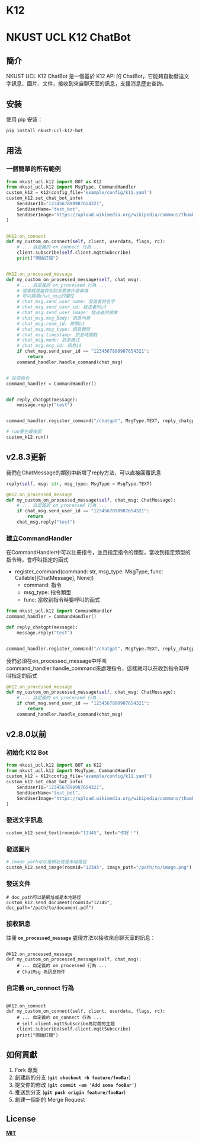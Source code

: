 # K12

# **NKUST UCL K12 ChatBot**

## **簡介**

NKUST UCL K12 ChatBot 是一個基於 K12 API 的 ChatBot，它能夠自動發送文字訊息、圖片、文件，接收到來自聊天室的訊息，支援消息歷史查詢。

## **安裝**

使用 pip 安裝：

```bash
pip install nkust-ucl-k12-bot

```

## **用法**
### 一個簡單的所有範例
```python
from nkust_ucl.k12 import BOT as K12
from nkust_ucl.k12 import MsgType, CommandHandler
custom_k12 = K12(config_file='example/config/k12.yaml')
custom_k12.set_chat_bot_info(
    SendUserID="1234567890987654321",
    SendUserName="test_bot",
    SendUserImage="https://upload.wikimedia.org/wikipedia/commons/thumb/0/04/ChatGPT_logo.svg/512px-ChatGPT_logo.svg.png"
)


@K12.on_connect
def my_custom_on_connect(self, client, userdata, flags, rc):
    # ... 自定義的 on_connect 行為 ...
    client.subscribe(self.client.mqttSubscribe)
    print("開始訂閱")


@K12.on_processed_message
def my_custom_on_processed_message(self, chat_msg):
    # ... 自定義的 on_processed 行為 ...
    # 這邊就是當收到訊息要做什麼事情
    # 可以調用chat_msg的屬性
    # chat_msg.send_user_name: 發送者的名字
    # chat_msg.send_user_id: 發送者的id
    # chat_msg.send_user_image: 發送者的頭像
    # chat_msg.msg_body: 訊息內容
    # chat_msg.room_id: 房間id
    # chat_msg.msg_type: 訊息類型
    # chat_msg.timestamp: 訊息時間戳
    # chat_msg.mode: 訊息模式
    # chat_msg.msg_id: 訊息id
    if chat_msg.send_user_id == "1234567890987654321":
        return
    command_handler.handle_command(chat_msg)


# 註冊指令
command_handler = CommandHandler()


def reply_chatgpt(message):
    message.reply("test")


command_handler.register_command("/chatgpt", MsgType.TEXT, reply_chatgpt)

# run要在最後面
custom_k12.run()
```
## v2.8.3更新
我們在ChatMessage的類別中新增了reply方法，可以直接回覆訊息
```python
reply(self, msg: str, msg_type: MsgType = MsgType.TEXT)
```
```python
@K12.on_processed_message
def my_custom_on_processed_message(self, chat_msg: ChatMessage):
    # ... 自定義的 on_processed 行為 ...
    if chat_msg.send_user_id == "1234567890987654321":
        return
    chat_msg.reply("test")
```
### **建立CommandHandler**
在CommandHandler中可以註冊指令，並且指定指令的類型，當收到指定類型的指令時，會呼叫指定的函式
* register_command(command: str, msg_type: MsgType, func: Callable[[ChatMessage], None])
    * command: 指令
    * msg_type: 指令類型
    * func: 當收到指令時要呼叫的函式
```python
from nkust_ucl.k12 import CommandHandler
command_handler = CommandHandler()

def reply_chatgpt(message):
    message.reply("test")


command_handler.register_command("/chatgpt", MsgType.TEXT, reply_chatgpt)
```
我們必須在on_processed_message中呼叫command_handler.handle_command來處理指令，這樣就可以在收到指令時呼叫指定的函式
```python
@K12.on_processed_message
def my_custom_on_processed_message(self, chat_msg: ChatMessage):
    # ... 自定義的 on_processed 行為 ...
    if chat_msg.send_user_id == "1234567890987654321":
        return
    command_handler.handle_command(chat_msg)
```

## v2.8.0以前
### **初始化 K12 Bot**

```python
from nkust_ucl.k12 import BOT as K12
from nkust_ucl.k12 import MsgType, CommandHandler
custom_k12 = K12(config_file='example/config/k12.yaml')
custom_k12.set_chat_bot_info(
    SendUserID="1234567890987654321",
    SendUserName="test_bot",
    SendUserImage="https://upload.wikimedia.org/wikipedia/commons/thumb/0/04/ChatGPT_logo.svg/512px-ChatGPT_logo.svg.png"
)
```

### **發送文字訊息**

```python
custom_k12.send_text(roomid="12345", text="你好！")

```

### **發送圖片**

```python
# image_path可以是網址或是本地路徑
custom_k12.send_image(roomid="12345", image_path="/path/to/image.png")

```

### **發送文件**

```
# doc_path可以是網址或是本地路徑
custom_k12.send_document(roomid="12345", doc_path="/path/to/document.pdf")

```

### **接收訊息**

註冊 **`on_processed_message`** 處理方法以接收來自聊天室的訊息：

```

@K12.on_processed_message
def my_custom_on_processed_message(self, chat_msg):
    # ... 自定義的 on_processed 行為 ...
    # ChatMsg 為訊息物件

```

### **自定義 on_connect 行為**

```

@K12.on_connect
def my_custom_on_connect(self, client, userdata, flags, rc):
    # ... 自定義的 on_connect 行為 ...
    # self.client.mqttSubscribe為訂閱的主題
    client.subscribe(self.client.mqttSubscribe)
    print("開始訂閱")

```

## **如何貢獻**

1. Fork 專案
2. 創建新的分支 (**`git checkout -b feature/fooBar`**)
3. 提交你的修改 (**`git commit -am 'Add some fooBar'`**)
4. 推送到分支 (**`git push origin feature/fooBar`**)
5. 創建一個新的 Merge Request

## **License**

**[MIT](https://choosealicense.com/licenses/mit/)**